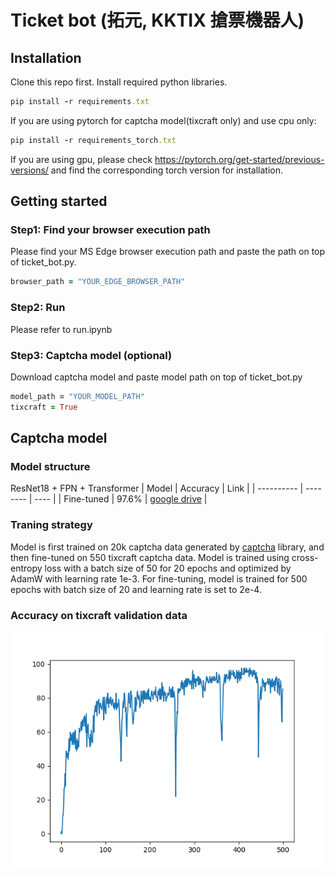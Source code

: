 # Ticket bot (拓元, KKTIX 搶票機器人)

## Installation
Clone this repo first.
Install required python libraries.
```ruby
pip install -r requirements.txt
```
If you are using pytorch for captcha model(tixcraft only) and use cpu only:
```ruby
pip install -r requirements_torch.txt
```
If you are using gpu, please check https://pytorch.org/get-started/previous-versions/ and find the corresponding torch version for installation.

## Getting started
### Step1: Find your browser execution path
Please find your MS Edge browser execution path and paste the path on top of  ticket_bot.py.
```ruby
browser_path = "YOUR_EDGE_BROWSER_PATH"
```
### Step2: Run
Please refer to run.ipynb
### Step3: Captcha model (optional)
Download captcha model and paste model path on top of ticket_bot.py 
```ruby
model_path = "YOUR_MODEL_PATH"
tixcraft = True
```
## Captcha model
### Model structure
ResNet18 + FPN + Transformer
| Model | Accuracy | Link |
| ---------- | -------- | ---- |
| Fine-tuned | 97.6% | [google drive](https://drive.google.com/file/d/1meln4tBvDGq0cXvwLyvONLJKgeQILdXw/view?usp=drive_link) |
### Traning strategy
Model is first trained on 20k captcha data generated by [captcha](https://pypi.org/project/captcha/) library, and then fine-tuned on 550 tixcraft captcha data. Model is trained using cross-entropy loss with a batch size of 50 for 20 epochs and optimized by AdamW with learning rate 1e-3. For fine-tuning, model is trained for 500 epochs with batch size of 20 and learning rate is set to 2e-4.
### Accuracy on tixcraft validation data 
![](tixcraft_acc.png)
